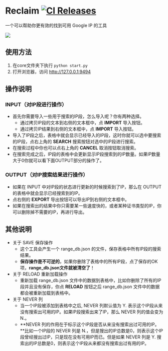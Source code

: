Reclaim [ ![CI Releases](https://img.shields.io/github/release/hlaspoor/Reclaim.svg)](https://github.com/hlaspoor/Reclaim/releases)
=============
一个可以帮助你更有效的找到可用 Google IP 的工具

![](https://raw.githubusercontent.com/hlaspoor/DocImages/master/images/Relaim_Screen_Shot.png)

使用方法
-------------
1. 在core文件夹下执行
  ````python start.py````
2. 打开浏览器，访问 http://127.0.0.1:9494

操作说明
-------------
### INPUT（对IP段进行操作）
* 首先你需要导入一些用于搜索的IP段，怎么导入呢？你有两种选择。
  * 通过拷贝IP段的文本到右侧的文本框中，点 **IMPORT** 导入按钮。
  * 通过拷贝IP结果到右侧的文本框中，点 **IMPORT** 导入按钮。
* 导入了IP段之后，表格中就会显示已经导入的IP段，这时你就可以选中要搜索的IP段，点右上角的 **SEARCH** 搜索按钮对选中的IP段进行搜索。
* 在搜索过程中你也可以点右上角的 **CANCEL** 取消按钮取消搜索。
* 在搜索完成之后，IP段的表格中会更新显示IP段搜索到的IP数量。如果IP数量大于0你就可以看下面OUTPUT部分的操作了。

### OUTPUT（对IP搜索结果进行操作）
* 如果在 INPUT 中对IP段的状态进行更新的时候搜索到了IP，那么在 OUTPUT 的表格中就会显示已经搜索到的IP。
* 点右侧的 **EXPORT** 导出按钮可以导出IP到右侧的文本框中。
* 如果在搜索出的结果中你只需要某一些速度快的，或者某种证书类型的IP，你可以删除掉不需要的IP，再进行导出。

其他说明
-------------
* 关于 SAVE 保存操作
  * 这个工具会产生一个 range_db.json 的文件，保存表格中所有IP段的搜索结果。
  * **保存操作是不可逆的**，如果你删除了表格中的所有IP段，点了保存的OK项，**range_db.json文件就被清空了**！
* 关于 RELOAD 重新加载操作
  * 重新加载 range_db.json 文件中的数据到表格中，比如你删除了所有的IP段并且没有保存，你点 **RELOAD**  按钮之后 range_db.json 文件中的数据都会被重新加载到表格中。
* 关于 NEVER 列
  * 当一个IP段被添加到表格中之后, NEVER 列默认值为 Y. 表示这个IP段从来没有搜索出可用的IP。如果IP段搜索出来了IP，那么 NEVER 列的值会变为 N.。
  * **NEVER 列的作用在于标示这个IP段是否从来没有搜索出过可用的IP。**比如一个IP段的 NEVER 列是 N.，但是搜出的IP总数是0，则表示这个IP段曾经搜出过IP，只是现在没有可用IP而已。但是如果 NEVER 列是 Y. 搜索出的IP总数是0，则表示这个IP段从来都没有搜索出过有用的IP。
